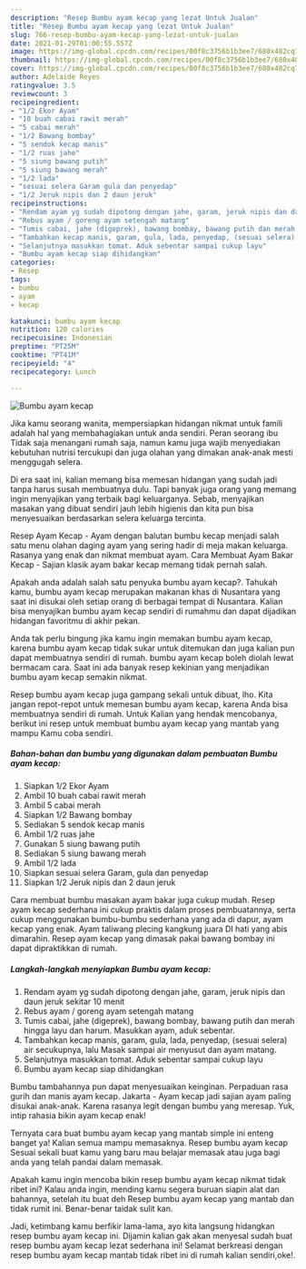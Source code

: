 ```yaml
---
description: "Resep Bumbu ayam kecap yang lezat Untuk Jualan"
title: "Resep Bumbu ayam kecap yang lezat Untuk Jualan"
slug: 766-resep-bumbu-ayam-kecap-yang-lezat-untuk-jualan
date: 2021-01-29T01:00:55.557Z
image: https://img-global.cpcdn.com/recipes/00f8c3756b1b3ee7/680x482cq70/bumbu-ayam-kecap-foto-resep-utama.jpg
thumbnail: https://img-global.cpcdn.com/recipes/00f8c3756b1b3ee7/680x482cq70/bumbu-ayam-kecap-foto-resep-utama.jpg
cover: https://img-global.cpcdn.com/recipes/00f8c3756b1b3ee7/680x482cq70/bumbu-ayam-kecap-foto-resep-utama.jpg
author: Adelaide Reyes
ratingvalue: 3.5
reviewcount: 3
recipeingredient:
- "1/2 Ekor Ayam"
- "10 buah cabai rawit merah"
- "5 cabai merah"
- "1/2 Bawang bombay"
- "5 sendok kecap manis"
- "1/2 ruas jahe"
- "5 siung bawang putih"
- "5 siung bawang merah"
- "1/2 lada"
- "sesuai selera Garam gula dan penyedap"
- "1/2 Jeruk nipis dan 2 daun jeruk"
recipeinstructions:
- "Rendam ayam yg sudah dipotong dengan jahe, garam, jeruk nipis dan daun jeruk sekitar 10 menit"
- "Rebus ayam / goreng ayam setengah matang"
- "Tumis cabai, jahe (digeprek), bawang bombay, bawang putih dan merah hingga layu dan harum. Masukkan ayam, aduk sebentar."
- "Tambahkan kecap manis, garam, gula, lada, penyedap, (sesuai selera) air secukupnya, lalu Masak sampai air menyusut dan ayam matang."
- "Selanjutnya masukkan tomat. Aduk sebentar sampai cukup layu"
- "Bumbu ayam kecap siap dihidangkan"
categories:
- Resep
tags:
- bumbu
- ayam
- kecap

katakunci: bumbu ayam kecap 
nutrition: 120 calories
recipecuisine: Indonesian
preptime: "PT25M"
cooktime: "PT41M"
recipeyield: "4"
recipecategory: Lunch

---
```



![Bumbu ayam kecap](https://img-global.cpcdn.com/recipes/00f8c3756b1b3ee7/680x482cq70/bumbu-ayam-kecap-foto-resep-utama.jpg)

Jika kamu seorang wanita, mempersiapkan hidangan nikmat untuk famili adalah hal yang membahagiakan untuk anda sendiri. Peran seorang ibu Tidak saja menangani rumah saja, namun kamu juga wajib menyediakan kebutuhan nutrisi tercukupi dan juga olahan yang dimakan anak-anak mesti menggugah selera.

Di era  saat ini, kalian memang bisa memesan hidangan yang sudah jadi tanpa harus susah membuatnya dulu. Tapi banyak juga orang yang memang ingin menyajikan yang terbaik bagi keluarganya. Sebab, menyajikan masakan yang dibuat sendiri jauh lebih higienis dan kita pun bisa menyesuaikan berdasarkan selera keluarga tercinta. 

Resep Ayam Kecap - Ayam dengan balutan bumbu kecap menjadi salah satu menu olahan daging ayam yang sering hadir di meja makan keluarga. Rasanya yang enak dan nikmat membuat ayam. Cara Membuat Ayam Bakar Kecap - Sajian klasik ayam bakar kecap memang tidak pernah salah.

Apakah anda adalah salah satu penyuka bumbu ayam kecap?. Tahukah kamu, bumbu ayam kecap merupakan makanan khas di Nusantara yang saat ini disukai oleh setiap orang di berbagai tempat di Nusantara. Kalian bisa menyajikan bumbu ayam kecap sendiri di rumahmu dan dapat dijadikan hidangan favoritmu di akhir pekan.

Anda tak perlu bingung jika kamu ingin memakan bumbu ayam kecap, karena bumbu ayam kecap tidak sukar untuk ditemukan dan juga kalian pun dapat membuatnya sendiri di rumah. bumbu ayam kecap boleh diolah lewat bermacam cara. Saat ini ada banyak resep kekinian yang menjadikan bumbu ayam kecap semakin nikmat.

Resep bumbu ayam kecap juga gampang sekali untuk dibuat, lho. Kita jangan repot-repot untuk memesan bumbu ayam kecap, karena Anda bisa membuatnya sendiri di rumah. Untuk Kalian yang hendak mencobanya, berikut ini resep untuk membuat bumbu ayam kecap yang mantab yang mampu Kamu coba sendiri.

<!--inarticleads1-->

##### Bahan-bahan dan bumbu yang digunakan dalam pembuatan Bumbu ayam kecap:

1. Siapkan 1/2 Ekor Ayam
1. Ambil 10 buah cabai rawit merah
1. Ambil 5 cabai merah
1. Siapkan 1/2 Bawang bombay
1. Sediakan 5 sendok kecap manis
1. Ambil 1/2 ruas jahe
1. Gunakan 5 siung bawang putih
1. Sediakan 5 siung bawang merah
1. Ambil 1/2 lada
1. Siapkan sesuai selera Garam, gula dan penyedap
1. Siapkan 1/2 Jeruk nipis dan 2 daun jeruk


Cara membuat bumbu masakan ayam bakar juga cukup mudah. Resep ayam kecap sederhana ini cukup praktis dalam proses pembuatannya, serta cukup menggunakan bumbu-bumbu sederhana yang ada di dapur, ayam kecap yang enak. Ayam taliwang plecing kangkung juara DI hati yang abis dimarahin. Resep ayam kecap yang dimasak pakai bawang bombay ini dapat dipraktikkan di rumah. 

<!--inarticleads2-->

##### Langkah-langkah menyiapkan Bumbu ayam kecap:

1. Rendam ayam yg sudah dipotong dengan jahe, garam, jeruk nipis dan daun jeruk sekitar 10 menit
1. Rebus ayam / goreng ayam setengah matang
1. Tumis cabai, jahe (digeprek), bawang bombay, bawang putih dan merah hingga layu dan harum. Masukkan ayam, aduk sebentar.
1. Tambahkan kecap manis, garam, gula, lada, penyedap, (sesuai selera) air secukupnya, lalu Masak sampai air menyusut dan ayam matang.
1. Selanjutnya masukkan tomat. Aduk sebentar sampai cukup layu
1. Bumbu ayam kecap siap dihidangkan


Bumbu tambahannya pun dapat menyesuaikan keinginan. Perpaduan rasa gurih dan manis ayam kecap. Jakarta - Ayam kecap jadi sajian ayam paling disukai anak-anak. Karena rasanya legit dengan bumbu yang meresap. Yuk, intip rahasia bikin ayam kecap enak! 

Ternyata cara buat bumbu ayam kecap yang mantab simple ini enteng banget ya! Kalian semua mampu memasaknya. Resep bumbu ayam kecap Sesuai sekali buat kamu yang baru mau belajar memasak atau juga bagi anda yang telah pandai dalam memasak.

Apakah kamu ingin mencoba bikin resep bumbu ayam kecap nikmat tidak ribet ini? Kalau anda ingin, mending kamu segera buruan siapin alat dan bahannya, setelah itu buat deh Resep bumbu ayam kecap yang mantab dan tidak rumit ini. Benar-benar taidak sulit kan. 

Jadi, ketimbang kamu berfikir lama-lama, ayo kita langsung hidangkan resep bumbu ayam kecap ini. Dijamin kalian gak akan menyesal sudah buat resep bumbu ayam kecap lezat sederhana ini! Selamat berkreasi dengan resep bumbu ayam kecap mantab tidak ribet ini di rumah kalian sendiri,oke!.

